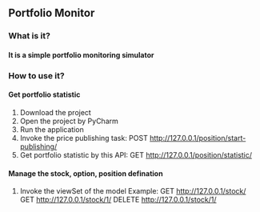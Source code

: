 ## Portfolio Monitor
### What is it?
#### It is a simple portfolio monitoring simulator
### How to use it?
#### Get portfolio statistic
   1. Download the project
   2. Open the project by PyCharm
   3. Run the application
   4. Invoke the price publishing task:
      POST http://127.0.0.1/position/start-publishing/
   5. Get portfolio statistic by this API:
      GET http://127.0.0.1/position/statistic/
#### Manage the stock, option, position defination
   1. Invoke the viewSet of the model
      Example: GET http://127.0.0.1/stock/
               GET http://127.0.0.1/stock/1/
               DELETE http://127.0.0.1/stock/1/
